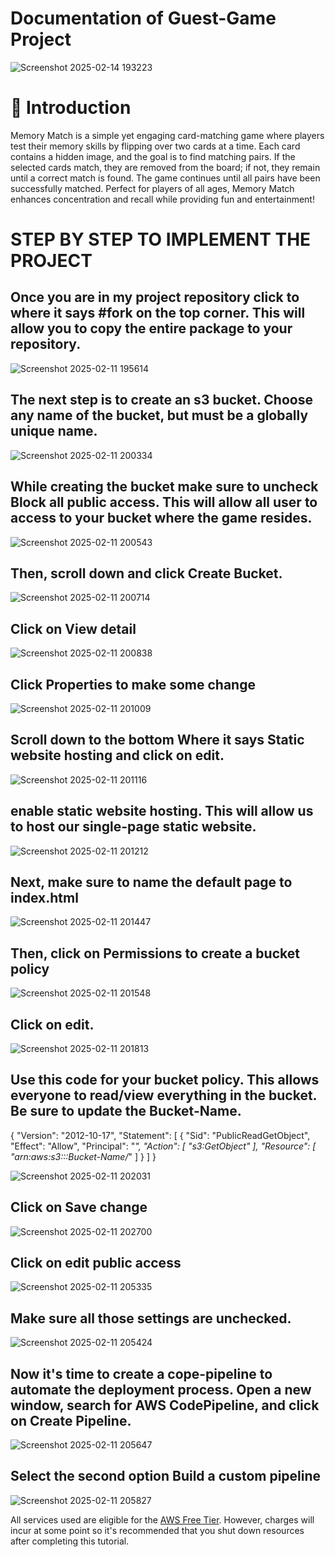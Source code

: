 # Documentation of Guest-Game Project

![Screenshot 2025-02-14 193223](https://github.com/user-attachments/assets/28fcbf79-6900-4a46-a1ab-a9cffb1303b2)

# 📌 Introduction

Memory Match is a simple yet engaging card-matching game where players test their memory skills by flipping over two cards at a time. Each card contains a hidden image, and the goal is to find matching pairs. If the selected cards match, they are removed from the board; if not, they remain until a correct match is found. The game continues until all pairs have been successfully matched. Perfect for players of all ages, Memory Match enhances concentration and recall while providing fun and entertainment!

# STEP BY STEP TO IMPLEMENT THE PROJECT

## Once you are in my project repository click to where it says #fork on the top corner. This will allow you to copy the entire package to your repository. 


![Screenshot 2025-02-11 195614](https://github.com/user-attachments/assets/47aa9b41-fdea-4cd3-bca6-0917fde30810)

## The next step is to create an s3 bucket. Choose any name of the bucket, but must be a globally unique name.

![Screenshot 2025-02-11 200334](https://github.com/user-attachments/assets/de6f2cc5-2327-4f28-b71d-74e042247855)

## While creating the bucket make sure to uncheck Block all public access. This will allow all user to access to your bucket where the game resides.


![Screenshot 2025-02-11 200543](https://github.com/user-attachments/assets/7d710aa7-fb61-4fa0-8152-d897fd35c524)


## Then, scroll down and click Create Bucket.

![Screenshot 2025-02-11 200714](https://github.com/user-attachments/assets/810113db-73cc-4674-b2ea-5c69979e12dc)

## Click on View detail

![Screenshot 2025-02-11 200838](https://github.com/user-attachments/assets/a15fd498-b712-495f-9300-a65694568f34)
## Click Properties to make some change
![Screenshot 2025-02-11 201009](https://github.com/user-attachments/assets/a83e1601-3398-4399-a037-f071c247ed1d)

## Scroll down to the bottom Where it says Static website hosting and click on edit.

![Screenshot 2025-02-11 201116](https://github.com/user-attachments/assets/e5576cf2-ca7c-471e-98a2-c59fe6f00556)

## enable static website hosting. This will allow us to host our single-page static website.

![Screenshot 2025-02-11 201212](https://github.com/user-attachments/assets/2738c113-2af7-4ecd-9671-47f9bdd98212)

## Next, make sure to name the default page to index.html

![Screenshot 2025-02-11 201447](https://github.com/user-attachments/assets/4cfcd196-56c6-47bb-b4c2-aea75e6c1aa5)

## Then, click on Permissions to create a bucket policy

![Screenshot 2025-02-11 201548](https://github.com/user-attachments/assets/2ff124d2-be88-4137-a833-8564c5843330)

## Click on edit.

![Screenshot 2025-02-11 201813](https://github.com/user-attachments/assets/d56c2053-4463-4532-9239-31d22148efb4)

## Use this code for your bucket policy.  This allows everyone to read/view everything in the bucket.  Be sure to update the Bucket-Name.

{
    "Version": "2012-10-17",
    "Statement": [
    	{
        	"Sid": "PublicReadGetObject",
        	"Effect": "Allow",
        	"Principal": "*",
        	"Action": [
            	"s3:GetObject"
        	],
        	"Resource": [
                "arn:aws:s3:::Bucket-Name/*"
        	]
    	}
    ]
}


![Screenshot 2025-02-11 202031](https://github.com/user-attachments/assets/6b1f1975-93d8-4458-8540-637d35a402b9)

## Click on Save change


![Screenshot 2025-02-11 202700](https://github.com/user-attachments/assets/239509d1-e25a-4224-b8b2-08eba8b48ed1)

## Click on edit public access

![Screenshot 2025-02-11 205335](https://github.com/user-attachments/assets/ba9cc69d-d8c1-4078-8abc-16815b472173)

## Make sure all those settings are unchecked.

![Screenshot 2025-02-11 205424](https://github.com/user-attachments/assets/1f27c964-8c3d-4bda-ab6a-fbb19d3c1e6b)

## Now it's time to create a cope-pipeline to automate the deployment process. Open a new window, search for AWS CodePipeline, and click on Create Pipeline.

![Screenshot 2025-02-11 205647](https://github.com/user-attachments/assets/5cff04f6-80ba-42f2-9d64-5ee594dba37b)


## Select the second option Build a custom pipeline

![Screenshot 2025-02-11 205827](https://github.com/user-attachments/assets/6c067ee2-8dc5-4903-96bd-c9e87b8e5d69)







All services used are eligible for the [AWS Free Tier](https://aws.amazon.com/free/).  However, charges will incur at some point so it's recommended that you shut down resources after completing this tutorial.
